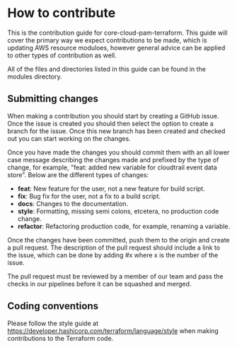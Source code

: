 # How to contribute

This is the contribution guide for core-cloud-pam-terraform. This guide will cover the primary way we
expect contributions to be made, which is updating AWS resource moduloes, however general advice can be applied to other types of contribution as well.

All of the files and directories listed in this guide can be found in the modules
directory.

## Submitting changes

When making a contribution you should start by creating a GitHub issue. Once the issue is created
you should then select the option to create a branch for the issue. Once this new branch has been
created and checked out you can start working on the changes.

Once you have made the changes you should commit them with an all lower case message describing the
changes made and prefixed by the type of change, for example, "feat: added new variable for
cloudtrail event data store". Below are the different types of changes:

- **feat**: New feature for the user, not a new feature for build script.
- **fix**: Bug fix for the user, not a fix to a build script.
- **docs**: Changes to the documentation.
- **style**: Formatting, missing semi colons, etcetera, no production code change.
- **refactor**: Refactoring production code, for example, renaming a variable.

Once the changes have been committed, push them to the origin and create a pull request. The
description of the pull request should include a link to the issue, which can be done by adding
\#x where x is the number of the issue.

The pull request must be reviewed by a member of our team and pass the checks in our pipelines
before it can be squashed and merged.

## Coding conventions

Please follow the style guide at https://developer.hashicorp.com/terraform/language/style when making
contributions to the Terraform code.
